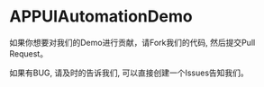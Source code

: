 # APPUIAutomationDemo

如果你想要对我们的Demo进行贡献，请Fork我们的代码, 然后提交Pull Request。

如果有BUG, 请及时的告诉我们, 可以直接创建一个Issues告知我们。
